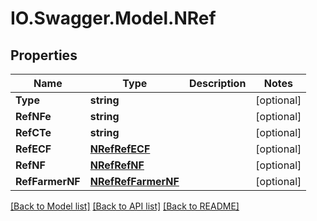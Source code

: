 # IO.Swagger.Model.NRef
## Properties

Name | Type | Description | Notes
------------ | ------------- | ------------- | -------------
**Type** | **string** |  | [optional] 
**RefNFe** | **string** |  | [optional] 
**RefCTe** | **string** |  | [optional] 
**RefECF** | [**NRefRefECF**](NRefRefECF.md) |  | [optional] 
**RefNF** | [**NRefRefNF**](NRefRefNF.md) |  | [optional] 
**RefFarmerNF** | [**NRefRefFarmerNF**](NRefRefFarmerNF.md) |  | [optional] 

[[Back to Model list]](../README.md#documentation-for-models) [[Back to API list]](../README.md#documentation-for-api-endpoints) [[Back to README]](../README.md)

